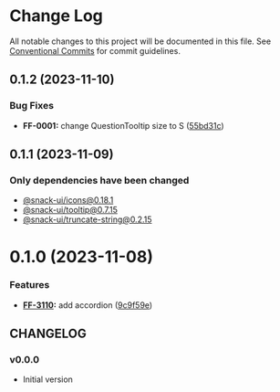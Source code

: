 # Change Log

All notable changes to this project will be documented in this file.
See [Conventional Commits](https://conventionalcommits.org) for commit guidelines.

## 0.1.2 (2023-11-10)


### Bug Fixes

* **FF-0001:** change QuestionTooltip size to S ([55bd31c](https://git.sbercloud.tech/sbercloud-ui/tokens-design-system/snack-uikit/commits/55bd31c1d14593a277e57bec706e42a07992e68a))





## 0.1.1 (2023-11-09)

### Only dependencies have been changed
* [@snack-ui/icons@0.18.1](https://git.sbercloud.tech/sbercloud-ui/tokens-design-system/snack-uikit/-/blob/master/packages/icons/CHANGELOG.md)
* [@snack-ui/tooltip@0.7.15](https://git.sbercloud.tech/sbercloud-ui/tokens-design-system/snack-uikit/-/blob/master/packages/tooltip/CHANGELOG.md)
* [@snack-ui/truncate-string@0.2.15](https://git.sbercloud.tech/sbercloud-ui/tokens-design-system/snack-uikit/-/blob/master/packages/truncate-string/CHANGELOG.md)





# 0.1.0 (2023-11-08)


### Features

* **[FF-3110](https://jira.sbercloud.tech/browse/FF-3110):** add accordion ([9c9f59e](https://git.sbercloud.tech/sbercloud-ui/tokens-design-system/snack-uikit/commits/9c9f59e3e7117811f3d65aa19c64ca4f54796e2c))





## CHANGELOG

### v0.0.0

- Initial version
